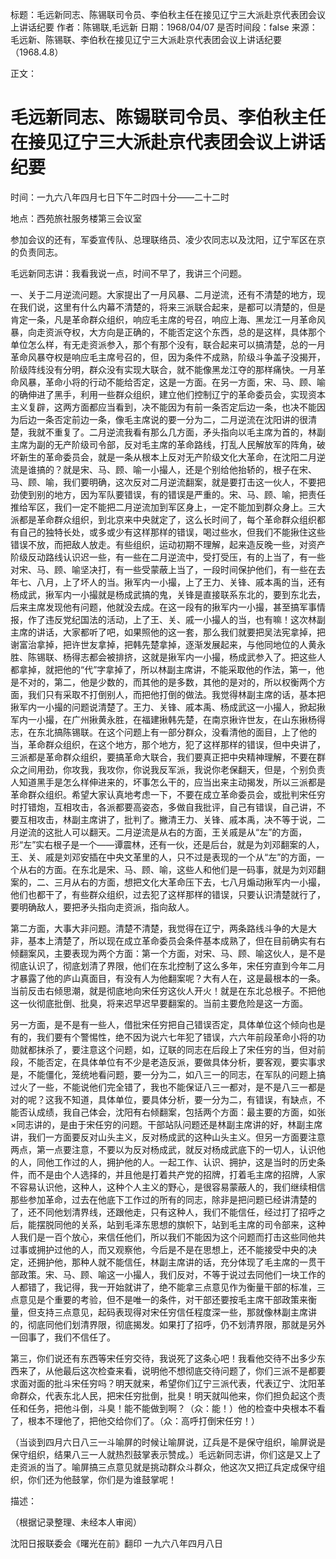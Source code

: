 标题：毛远新同志、陈锡联司令员、李伯秋主任在接见辽宁三大派赴京代表团会议上讲话纪要
作者：陈锡联,毛远新
日期：1968/04/07
是否时间段：false
来源：毛远新、陈锡联、李伯秋在接见辽宁三大派赴京代表团会议上讲话纪要（1968.4.8）

正文：

# 毛远新同志、陈锡联司令员、李伯秋主任在接见辽宁三大派赴京代表团会议上讲话纪要

时间：一九六八年四月七日下午二时四十分——二十二时

地点：西苑旅社服务楼第三会议室

参加会议的还有，军委宣传队、总理联络员、凌少农同志以及沈阳，辽宁军区在京的负责同志。

毛远新同志讲：我看我说一点，时间不早了，我讲三个问题。

一、关于二月逆流问题。大家提出了一月风暴、二月逆流，还有不清楚的地方，现在我们说，这里有什么内幕不清楚的，将来三派联合起来，是都可以清楚的，但是肯定一条，凡是革命群众组织，响应毛主席的号召，响应上海、黑龙江一月革命风暴，向走资派夺权，大方向是正确的，不能否定这个东西，总的是这样，具体那个单位怎么样，有无走资派参入，那个有那个没有，联合起来可以搞清楚，总的一月革命风暴夺权是响应毛主席号召的，但，因为条件不成熟，阶级斗争盖子没揭开，阶级阵线没有分明，群众没有实现大联合，就不能像黑龙江夺的那样痛快。一月革命风暴，革命小将的行动不能给否定，这是一方面。在另一方面，宋、马、顾、喻的确伸进了黑手，利用一些群众组织，建立他们控制辽宁的革命委员会，实现资本主义复辟，这两方面都应当看到，决不能因为有前一条否定后边一条，也决不能因为后边一条否定前边一条，像毛主席说的要一分为二，二月逆流在沈阳讲的很清楚，我就不重复了。二月逆流我看有那么几方面，矛头指向以毛主席为首的，林副主席为副的无产阶级司令部，反对毛主席的革命路线，打乱人民解放军的阵角，破坏新生的革命委员会，就是一条从根本上反对无产阶级文化大革命，在沈阳二月逆流是谁搞的？就是宋、马、顾、喻一小撮人，还是个别给他抬轿的，根子在宋、马、顾、喻，我们要明确，这次反对二月逆流翻案，就是要打击这一伙人，不要把劲使到别的地方，因为军队要错误，有的错误是严重的。宋、马、顾、喻，把责任推给军区，我们一定不能把二月逆流加到军区身上，一定不能加到群众身上。三大派都是革命群众组织，到北京来中央就定了，这么长时间了，每个革命群众组织都有自己的独特长处，或多或少有这样那样的错误，喝过些水，但我们不能揪住这些错误不放，而把敌人放走。有些组织，运动初期不理解，起来造反晚一些，对资产阶级反动路线认识迟一些，有一些在二月逆流中，受打受压，有的上当了，有一些对宋、马、顾、喻坚决打，有一些受蒙蔽上当了，一段时间保护他们，有一些在去年七、八月，上了坏人的当。揪军内一小撮，上了王力、关锋、戚本禹的当，还有杨成武，揪军内一小撮就是杨成武搞的鬼，关锋是直接联系东北的，要到东北去，后来主席发现他有问题，他就没去成。在这一段有的揪军内一小撮，甚至搞军事情报，作了违反党纪国法的活动，上了王、关、戚一小撮人的当，也有嘛！这次林副主席的讲话，大家都听了吧，如果照他的这一套，那么我们就要把吴法宪拿掉，把谢富治拿掉，把许世友拿掉，把韩先楚拿掉，逐渐发展起来，与他同地位的人黄永胜、陈锡联、杨得志都会被排挤，这就是揪军内一小撮，杨成武参入了。把这些人都拿掉，就把他的“代”字拿掉了，所以林副主席讲，不能采取他的作法，第一，他是不对的，第二，他是少数的，而其他的是多数，其他的是对的，所以权衡两个方面，我们只有采取不打倒别人，而把他打倒的做法。我觉得林副主席的话，基本把揪军内一小撮的问题说清楚了。王力、关锋、戚本禹、杨成武这一小撮人，掀起揪军内一小撮，在广州揪黄永胜，在福建揪韩先楚，在南京揪许世友，在山东揪杨得志，在东北搞陈锡联。在这个问题上有一部分群众，没看清他的面目，上了他的当，革命群众组织，在这个地方，那个地方，犯了这样那样的错误，但中央讲了，三派都是革命群众组织，要搞革命大联合，我们要真正把中央精神理解，不要在群众之间用劲，你攻我，我攻你，你说我反军派，我说你老保翻天，但是，个别负责人知道黑手是怎么样伸进来的，坏事怎么干的，应当出来主动揭发，所以三派都是革命群众组织。希望大家认真地考虑一下，不要在成立革命委员会，或批判宋任穷时打错炮，互相攻击，各派都要高姿态，多做自我批评，自己有错误，自己讲，不要互相攻击，林副主席讲了，批判了。撇清王力、关锋、戚本禹，决不等于说，二月逆流的这批人可以翻天。二月逆流是从右的方面，王关戚是从“左”的方面，形“左”实右根子是一个——谭震林，还有一伙，还是后台，就是为刘邓翻案的人，王、关、戚是刘邓安插在中央文革里的人，只不过是表现的一个从“左”的方面，一个从右的方面。在东北是宋、马、顾、喻，这些人和他们是一码事，就是为刘邓翻案的，二、三月从右的方面，想把文化大革命压下去，七八月煽动揪军内一小撮，他们也都干了，有些群众组织，过去犯了这样那样的错误，只要认识清楚就行了，要明确敌人，要把矛头指向走资派，指向敌人。

第二方面，大事大非问题。清楚不清楚，我觉得在辽宁，两条路线斗争的大是大非，基本上清楚了，所以现在成立革命委员会条件基本成熟了，但在目前确实有右倾翻案风，主要表现为两个方面：第一个方面，对宋、马、顾、喻这伙人，是不是彻底认识了，彻底划清了界限，他们在东北控制了这么多年，宋任穷直到今年二月才暴露了他的庐山真面目，有没有人为他翻案呢？大有人在，这是最根本的一条。当前反击右倾思潮，就是彻底地向宋任穷这伙人开火！就是在东北总根子。不把他这一伙彻底批倒、批臭，将来迟早迟早要翻案的。当前主要危险是这一方面。

另一方面，是不是有一些人，借批宋任穷把自己错误否定，具体单位这个倾向也是有的，我们要有个警惕性，绝不因为说六七年犯了错误，六六年前段革命小将的功勋就都抹杀了，要注意这个问题，如，辽联的同志在后段上了宋任穷的当，但对前段，不能否定，在具体单位有不少是老造反派，要做具体分析，要客观，要实事求是，不能僵化，笼统地看问题，要一分为二，如八三一的同志，在军队的问题上搞过火了一些，不能说他们完全错了，我也不能保证八三一都对，是不是八三一都是对的呢？这我不知道，具体单位，要具体分析，要一分为二，有错误，有缺点，不能否认成绩，我自己体会，沈阳有右倾翻案，包括两个方面：最主要的方面，如张×同志讲的，是由于宋任穷的问题。干部站队问题还是林副主席讲的好，林副主席讲，我们一方面要反对山头主义，反对杨成武的这种山头主义。但另一方面要注意两点，第一点要注意，不要以为反对杨成武，就反对杨成武底下的一切人，认识他的人，同他工作过的人，拥护他的人。一起工作、认识、拥护，这是当时的历史条件，而不是由个人选择的，并且他是打着共产党的招牌，打着毛主席的招牌，人家不容易认识他，这种人，这种个人主义的野心，是很容易蒙蔽人的，我们继续相信那些参加革命，过去在他底下工作过的所有的同志，除非是把问题已经讲清楚的了，还不同他划清界线，还跟他走，只有这种人，我们不能信任，经过打了招呼之后，能摆脱同他的关系，站到毛泽东思想的旗帜下，站到毛主席的司令部来，这种人我们是一百个放心，来信任他们，所以我们不能因为这个问题而打击这些同他共过事或拥护过他的人，而又观察他，今后是不是在思想上，还不能接受中央的决定，还拥护他，那种人就不能信任，林副主席讲的话，充分体现了毛主席的一贯干部政策。宋、马、顾、喻这一小撮人，我们反对，不等于说过去同他们一块工作的人都错了，我记得，我一开始就讲了，绝不能拿三点意见作为衡量干部的标准，三点意见是个重要的考验，但不是唯一的条件，对干部还要按毛主席干部政策来衡量，但支持三点意见，起码表现得对宋任穷信任程度深一些，那就像林副主席讲的，彻底同他们划清界限，彻底揭发。如果打了招呼，仍不划清界限，那就是另外一回事了，我们不信任了。

第三，你们说还有东西等宋任穷交待，我说死了这条心吧！我看他交待不出多少东西来了，从他最后这次检查来看，说明他不想彻底交待问题了，你们三派不是都要求面对面的批斗宋任穷吗？明天就来，希望你们辽宁三派代表，代表辽宁、沈阳革命群众，代表东北人民，把宋任穷批倒，批臭！明天就叫他来，你们担负起这个责任和任务，把他斗倒，斗臭！能不能做到啊？（众：能！）他的检查中央根本不看了，根本不理他了，把他交给你们了。（众：高呼打倒宋任穷！）

（当谈到四月六日八三一斗喻屏的时候让喻屏说，辽兵是不是保守组织，喻屏说是保守组织，结果八三一人就热烈鼓掌表示赞成。）毛远新同志讲，你们这是又上了走资派的当了。喻屏搞三点意见就是挑动群众斗群众，他这次又把辽兵定成保守组织，你们还为他鼓掌，你们是为谁鼓掌呢！

描述：

（根据记录整理、未经本人审阅）

沈阳日报联委会《曙光在前》翻印
一九六八年四月八日

